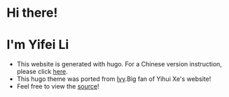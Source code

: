 # Hi there!
# I'm Yifei Li

- This website is generated with hugo. For a Chinese version instruction, please click [here](https://lyzhang.me/post/make_a_blog_with_hugo/).
- This hugo theme was ported from [Ivy](https://github.com/yihui/hugo-ivy).Big fan of Yihui Xe's website!
- Feel free to view the [source](https://github.com/tudou0002/yifeili.me)!

